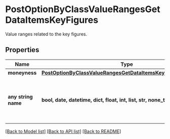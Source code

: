 # PostOptionByClassValueRangesGetDataItemsKeyFigures

Value ranges related to the key figures.

## Properties
Name | Type | Description | Notes
------------ | ------------- | ------------- | -------------
**moneyness** | [**PostOptionByClassValueRangesGetDataItemsKeyFiguresMoneyness**](PostOptionByClassValueRangesGetDataItemsKeyFiguresMoneyness.md) |  | [optional] 
**any string name** | **bool, date, datetime, dict, float, int, list, str, none_type** | any string name can be used but the value must be the correct type | [optional]

[[Back to Model list]](../README.md#documentation-for-models) [[Back to API list]](../README.md#documentation-for-api-endpoints) [[Back to README]](../README.md)



